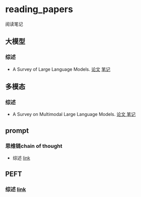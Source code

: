 # reading_papers
阅读笔记

## 大模型
### 综述
- A Survey of Large Language Models. [论文](https://arxiv.org/abs/2303.18223) [笔记](https://github.com/jiayuchennlp/reading_papers/blob/main/%E5%A4%A7%E6%A8%A1%E5%9E%8B/%E7%BB%BC%E8%BF%B0.md)

## 多模态
### 综述
- A Survey on Multimodal Large Language Models. [论文 ](https://arxiv.org/abs/2306.13549) [笔记](https://github.com/jiayuchennlp/reading_papers/blob/main/%E5%A4%9A%E6%A8%A1%E6%80%81/%E7%BB%BC%E8%BF%B0.md)

## prompt
### 思维链chain of thought
- 综述 [link](https://github.com/jiayuchennlp/reading_papers/blob/main/prompt/%E6%80%9D%E7%BB%B4%E9%93%BEchain_of_thought.md)


## PEFT
### 综述 [link](https://github.com/jiayuchennlp/reading_papers/blob/main/PEFT/%E7%BB%BC%E8%BF%B0.md)

